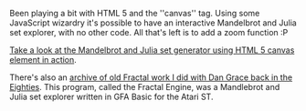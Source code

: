 Been playing a bit with HTML 5 and the ''canvas'' tag.  Using some JavaScript wizardry it's possible to have an interactive Mandelbrot and Julia set explorer, with no other code.  All that's left is to add a zoom function :P

[Take a look at the Mandelbrot and Julia set generator using HTML 5 canvas element in action](http://mbharris.co.uk/fractals/mandlebrot-set-and-julia-set-explorer-in-html5/jsetexplorer.html).

There's also an [archive of old Fractal work I did with Dan Grace back in the Eighties](http://mbharris.co.uk/mandlebrot-set-and-julia-set-generator-for-atari-st/).  This program, called the Fractal Engine, was a Mandlebrot and Julia set explorer written in GFA Basic for the Atari ST.
